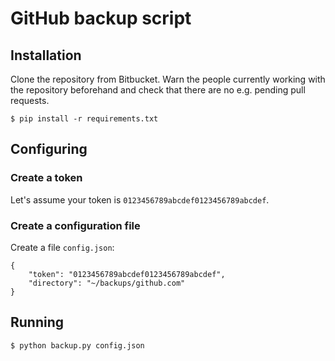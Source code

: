 # GitHub backup script

## Installation

Clone the repository from Bitbucket. Warn the people currently working with the repository beforehand and check that there are no e.g. pending pull requests.

```
$ pip install -r requirements.txt
```

## Configuring

### Create a token

Let's assume your token is ```0123456789abcdef0123456789abcdef```.

### Create a configuration file

Create a file ```config.json```:

```
{
    "token": "0123456789abcdef0123456789abcdef",
    "directory": "~/backups/github.com"
}
```

## Running

```
$ python backup.py config.json
```
